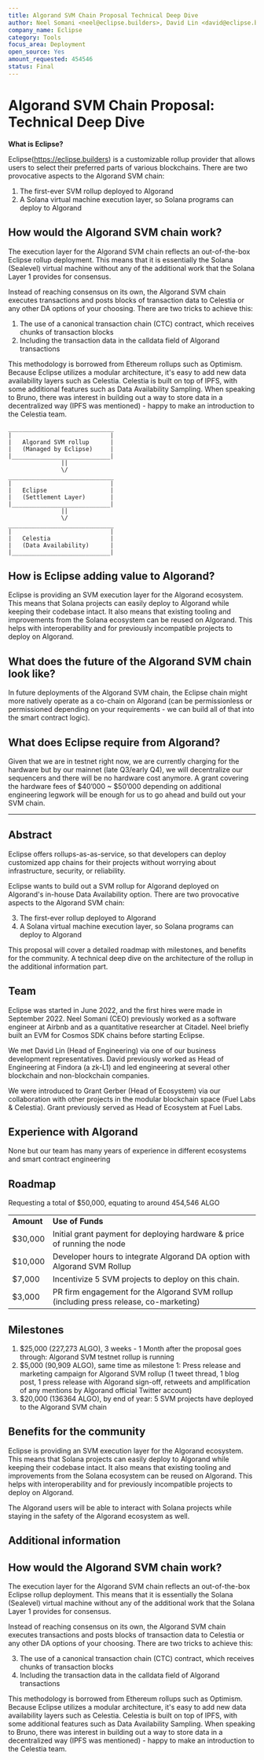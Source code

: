 ```yaml
---
title: Algorand SVM Chain Proposal Technical Deep Dive
author: Neel Somani <neel@eclipse.builders>, David Lin <david@eclipse.builders>, Grant Gerber <grant@eclipse.builders>, Veronica <veronica@eclipse.builders>, Pratham Prasoon (@PrasoonPratham)
company_name: Eclipse
category: Tools
focus_area: Deployment
open_source: Yes
amount_requested: 454546
status: Final
---
```




# Algorand SVM Chain Proposal: Technical Deep Dive

**What is Eclipse?**

Eclipse(https://eclipse.builders) is a customizable rollup provider that allows users to select their preferred parts of various blockchains. There are two provocative aspects to the Algorand SVM chain:



1. The first-ever SVM rollup deployed to Algorand
2. A Solana virtual machine execution layer, so Solana programs can deploy to Algorand


## How would the Algorand SVM chain work?

The execution layer for the Algorand SVM chain reflects an out-of-the-box Eclipse rollup deployment. This means that it is essentially the Solana (Sealevel) virtual machine without any of the additional work that the Solana Layer 1 provides for consensus.

Instead of reaching consensus on its own, the Algorand SVM chain executes transactions and posts blocks of transaction data to Celestia or any other DA options of your choosing. There are two tricks to achieve this: 



1. The use of a canonical transaction chain (CTC) contract, which receives chunks of transaction blocks
2. Including the transaction data in the calldata field of Algorand transactions

This methodology is borrowed from Ethereum rollups such as Optimism. Because Eclipse utilizes a modular architecture, it's easy to add new data availability layers such as Celestia. Celestia is built on top of IPFS, with some additional features such as Data Availability Sampling. When speaking to Bruno, there was interest in building out a way to store data in a decentralized way (IPFS was mentioned) - happy to make an introduction to the Celestia team. 

```
______________________________
|                            |
|   Algorand SVM rollup      |
|   (Managed by Eclipse)     |
|____________________________|
               ||
               \/
______________________________
|                            |
|   Eclipse                  |
|   (Settlement Layer)       |
|____________________________|
               ||
               \/
______________________________
|                            |
|   Celestia                 |
|   (Data Availability)      |
|____________________________|
```

## How is Eclipse adding value to Algorand?

Eclipse is providing an SVM execution layer for the Algorand ecosystem. This means that Solana projects can easily deploy to Algorand while keeping their codebase intact. It also means that existing tooling and improvements from the Solana ecosystem can be reused on Algorand. This helps with interoperability and for previously incompatible projects to deploy on Algorand. 


## What does the future of the Algorand SVM chain look like?

In future deployments of the Algorand SVM chain, the Eclipse chain might more natively operate as a co-chain on Algorand (can be permissionless or permissioned depending on your requirements - we can build all of that into the smart contract logic).


## What does Eclipse require from Algorand? 

Given that we are in testnet right now, we are currently charging for the hardware but by our mainnet (late Q3/early Q4), we will decentralize our sequencers and there will be no hardware cost anymore. A grant covering the hardware fees of $40’000 ~ $50’000 depending on additional engineering legwork will be enough for us to go ahead and build out your SVM chain. 

___________________________________________________________________________

## Abstract

Eclipse offers rollups-as-as-service, so that developers can deploy customized app chains for their projects without worrying about infrastructure, security, or reliability. 

Eclipse wants to build out a SVM rollup for Algorand deployed on Algorand's in-house Data Availability option. There are two provocative aspects to the Algorand SVM chain:



3. The first-ever rollup deployed to Algorand
4. A Solana virtual machine execution layer, so Solana programs can deploy to Algorand

This proposal will cover a detailed roadmap with milestones, and benefits for the community. A technical deep dive on the architecture of the rollup in the additional information part.

## Team

Eclipse was started in June 2022, and the first hires were made in September 2022. Neel Somani (CEO) previously worked as a software engineer at Airbnb and as a quantitative researcher at Citadel. Neel briefly built an EVM for Cosmos SDK chains before starting Eclipse.

We met David Lin (Head of Engineering) via one of our business development representatives. David previously worked as Head of Engineering at Findora (a zk-L1) and led engineering at several other blockchain and non-blockchain companies.

We were introduced to Grant Gerber (Head of Ecosystem) via our collaboration with other projects in the modular blockchain space (Fuel Labs & Celestia). Grant previously served as Head of Ecosystem at Fuel Labs. 

## Experience with Algorand

None but our team has many years of experience in different ecosystems and smart contract engineering

## Roadmap

Requesting a total of $50,000, equating to around 454,546 ALGO 


<table>
  <tr>
   <td><strong>Amount</strong>
   </td>
   <td><strong>Use of Funds</strong>
   </td>
  </tr>
  <tr>
   <td>$30,000 
   </td>
   <td>Initial grant payment for deploying hardware & price of running the node
   </td>
  </tr>
  <tr>
   <td>$10,000
   </td>
   <td>Developer hours to integrate Algorand DA option with Algorand SVM Rollup
   </td>
  </tr>
  <tr>
   <td>$7,000
   </td>
   <td>Incentivize 5 SVM projects to deploy on this chain.
   </td>
  </tr>
  <tr>
   <td>$3,000
   </td>
   <td>PR firm engagement for the Algorand SVM rollup (including press release, co-marketing)
   </td>
  </tr>
</table>




## Milestones
1. $25,000 (227,273 ALGO), 3 weeks - 1 Month after the proposal goes through: Algorand SVM testnet rollup is running
2. $5,000 (90,909 ALGO), same time as milestone 1: Press release and marketing campaign for Algorand SVM rollup (1 tweet thread, 1 blog post, 1 press release with Algorand sign-off, retweets and amplification of any mentions by Algorand official Twitter account)
3. $20,000 (136364 ALGO), by end of year: 5 SVM projects have deployed to the Algorand SVM chain

## Benefits for the community

Eclipse is providing an SVM execution layer for the Algorand ecosystem. This means that Solana projects can easily deploy to Algorand while keeping their codebase intact. It also means that existing tooling and improvements from the Solana ecosystem can be reused on Algorand. This helps with interoperability and for previously incompatible projects to deploy on Algorand. 

The Algorand users will be able to interact with Solana projects while staying in the safety of the Algorand ecosystem as well. 

## Additional information


## How would the Algorand SVM chain work?

The execution layer for the Algorand SVM chain reflects an out-of-the-box Eclipse rollup deployment. This means that it is essentially the Solana (Sealevel) virtual machine without any of the additional work that the Solana Layer 1 provides for consensus.

Instead of reaching consensus on its own, the Algorand SVM chain executes transactions and posts blocks of transaction data to Celestia or any other DA options of your choosing. There are two tricks to achieve this: 



3. The use of a canonical transaction chain (CTC) contract, which receives chunks of transaction blocks
4. Including the transaction data in the calldata field of Algorand transactions

This methodology is borrowed from Ethereum rollups such as Optimism. Because Eclipse utilizes a modular architecture, it's easy to add new data availability layers such as Celestia. Celestia is built on top of IPFS, with some additional features such as Data Availability Sampling. When speaking to Bruno, there was interest in building out a way to store data in a decentralized way (IPFS was mentioned) - happy to make an introduction to the Celestia team.
